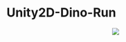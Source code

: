 # Unity2D-Dino-Run

<p align="center">
<img src=![DinoRun](https://github.com/GrayHoodT/Unity2D-Dino-Run/assets/137641161/42b1f82a-a072-4344-93cb-1b54822dc4ee)>
</p>

